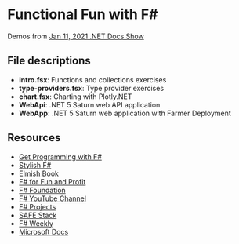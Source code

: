 # Functional Fun with F#

Demos from [Jan 11, 2021 .NET Docs Show](https://www.youtube.com/watch?v=biL1XOcg8Us)

## File descriptions

- **intro.fsx**: Functions and collections exercises
- **type-providers.fsx**: Type provider exercises
- **chart.fsx**: Charting with Plotly.NET
- **WebApi**: .NET 5 Saturn web API application
- **WebApp**: .NET 5 Saturn web application with Farmer Deployment

## Resources

- [Get Programming with F#](https://www.manning.com/books/get-programming-with-f-sharp)
- [Stylish F#](https://www.apress.com/gp/book/9781484239995)
- [Elmish Book](https://zaid-ajaj.github.io/the-elmish-book/#/)
- [F# for Fun and Profit](https://fsharpforfunandprofit.com/)
- [F# Foundation](https://fsharp.org/)
- [F# YouTube Channel](https://www.youtube.com/c/fsharporg/videos)
- [F# Projects](http://fsprojects.github.io/)
- [SAFE Stack](https://safe-stack.github.io/)
- [F# Weekly](https://sergeytihon.com/category/f-weekly/)
- [Microsoft Docs](https://docs.microsoft.com/dotnet/fsharp/)